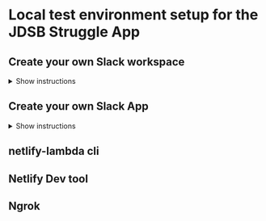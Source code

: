 # Local test environment setup for the JDSB Struggle App

## Create your own Slack workspace

<details>
  
<summary>Show instructions</summary>
  
You should already have a Slack account and be signed in at https://slack.com.

Navigate to https://slack.com/create and enter the email address that you wish to use for this workspace. You'll be asked for a confirmation number that you should receieve via email shortly.

After entering the confirmation number, you will be asked to name your team. This will be the initial name of both your Slack workspace and the URL, e.g. "My Team" and `myteam.slack.com`. The next step requests a project that your team is working on. This will be designated as a default channel in your workspace and can be whatever you like. If you enter "My StruggleApp function", `#my-struggleapp-function` channel will be created.

If you're working solo or not sure who you're going to invite yet, you can skip the step for inviting team mates.

You should now be looking at your very own workspace in the Slack browser app. If you use the Slack desktop app and wish to add the workspace there:

1. Click the + plus sign button on the far left side of the app, or choose "Sign in to another workspace" from the sidebar dropdown menu or the `Window` drop down in the menu bar.
1. No matter which method you chose, you will be directed to https://slack.com/ssb/add -- enter your workspace URL as prompted.
1. If you aren't logged into your workspace on Slack's website, you will be asked for the email address and password tied to this workspace.
1. You should then be prompted to open the workspace in the Slack desktop application.

A quick note on adding the workspace to your Slack mobile app:
You should be able to access your workspaces on your mobile app by tapping the icon that looks 4 squares ina 2x2 formation. The onscreen instructions should make it fairly obvious how to add the workspace from there.

Slack will prompt you to finish signing up:

![](../images/finishsigningup.png)

Here are some quick steps to handle that:

1. Set your name and password, and check whether or not to allow Slack to email you. Click next.
1. Change your workspace name and Slack URL to something else if you'd like. Click next.
1. Provide the email addresses of people you would like to invite, or generate an invite link. This is optional, click finish when you're done.

Your workspace is all set! Slackbot will introduce itself and you can poke around and play with whatever you like.

</details>

## Create your own Slack App

<details>

<summary>Show instructions</summary>

Navigate to https://api.slack.com. This is your first stop for familiarizing yourself with the Slack api and how to work with apps and bots. Peruse the wealth of information at your leisure, but for now, let's create an app.

### Create your app

Click "Your Apps" in the upper right corner, right next to "Documentation" and "Tutorials". Alternatively, navigate directly to https://api.slack.com/apps.

Click "Create new app" and a dialog will appear asking for a name and a workspace. Try naming your app "LTEStruggleApp" and selecting the workspace you created earlier. Keep in mind that while you can rename an app, it is forever tied to the workspace you choose here. Click "Create app" to continue.

You should now be looking at your app's Basic Information page. Note that while your app exists, it is not yet installed to your workspace and has no functionality. Also note the App Credentials section.

<!-- TODO: Build a slash command, integrate with Netlify/connect the dots, provide deployable example function in repo, etc -->

#### Points of interest:

- API References: Explore the [Web](https://api.slack.com/web), [Events](https://api.slack.com/events-api), [Conversations](https://api.slack.com/conversations-api), and [Real Time Messaging](https://api.slack.com/rtm) APIs.

- [Block Kit Builder](https://api.slack.com/tools/block-kit-builder): Learn more about constructing Slack messages with their Block Kit and good ol' JSON.

- [Slack Developer Tools](https://devtools.builtbyslack.com/): Special shout out to SDT. Install this in your workspace and have the Slack API docs at your fingertips with the `/sdt` command.

- [Tools built by Slack](https://api.slack.com/tools): Check out tools like [Bolt](https://github.com/slackapi/bolt), the official framework for building Slack apps quickly.

</details>

## netlify-lambda cli

## Netlify Dev tool

## Ngrok
